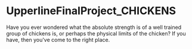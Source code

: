 # UpperlineFinalProject_CHICKENS
Have you ever wondered what the absolute strength is of a well trained group of chickens is, or perhaps the physical limits of the chicken? If you have, then you've come to the right place.
